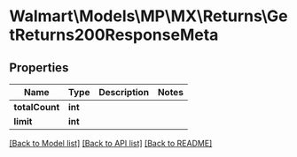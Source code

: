 # Walmart\Models\MP\MX\Returns\GetReturns200ResponseMeta

## Properties

Name | Type | Description | Notes
------------ | ------------- | ------------- | -------------
**totalCount** | **int** |  |
**limit** | **int** |  |


[[Back to Model list]](./) [[Back to API list]](../../../../../README.md#supported-apis) [[Back to README]](../../../../../README.md)
